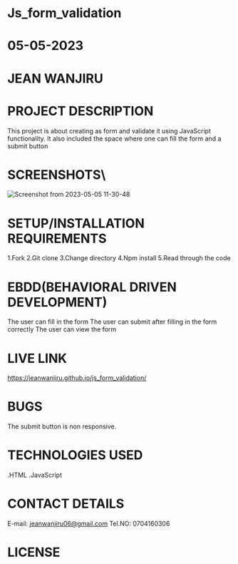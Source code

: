 # Js_form_validation

# 05-05-2023

# JEAN WANJIRU

# PROJECT DESCRIPTION

This project is about creating as form and validate it using JavaScript functionality.
It also included the space where one can fill the form and a submit button

# SCREENSHOTS\
![Screenshot from 2023-05-05 11-30-48](https://user-images.githubusercontent.com/125019249/236414548-939a822c-88ee-4b5d-ae4a-7166a7065952.png)

# SETUP/INSTALLATION REQUIREMENTS

1.Fork
2.Git clone
3.Change directory
4.Npm install 
5.Read through the code

# EBDD(BEHAVIORAL DRIVEN DEVELOPMENT)

The user can fill in the form 
The user can submit after filling in the form correctly
The user can view the form

# LIVE LINK

https://jeanwanjiru.github.io/js_form_validation/

# BUGS

The submit button is non responsive.

# TECHNOLOGIES USED
.HTML
.JavaScript

# CONTACT DETAILS

E-mail: jeanwanjiru06@gmail.com
Tel.NO: 0704160306

# LICENSE


